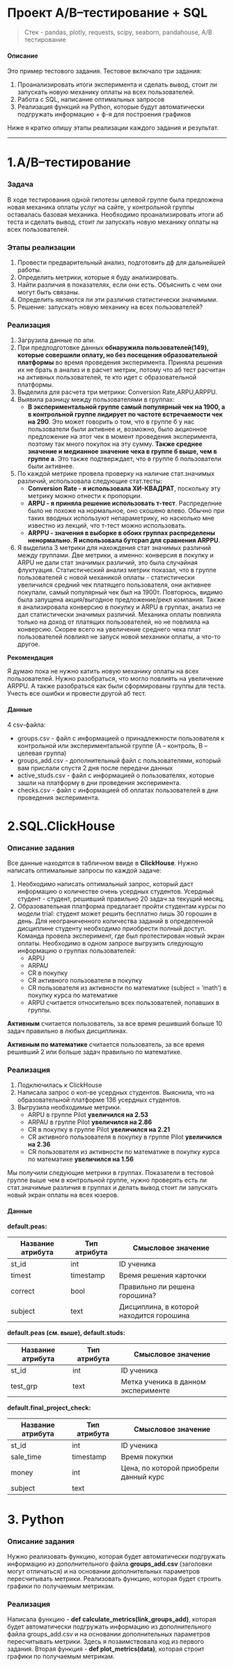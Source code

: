 # Проект A/B–тестирование + SQL
> Стек - pandas, plotly, requests, scipy, seaborn, pandahouse, A/B тестирование

#### Описание 
Это пример тестового задания. Тестовое включало три задания:
1. Проанализировать итоги эксперимента и сделать вывод, стоит ли запускать новую механику оплаты на всех пользователей.
2. Работа с SQL, написание оптимальных запросов
3. Реализация функций на Python, которые будут автоматически подгружать информацию + ф-я для построения графиков

Ниже я кратко опишу этапы реализации каждого задания и результат.
____
# 1.A/B–тестирование

### Задача
В ходе тестирования одной гипотезы целевой группе была предложена новая механика оплаты услуг на сайте, у контрольной группы оставалась базовая механика. 
Необходимо проанализировать итоги аб теста  и сделать вывод, стоит ли запускать новую механику оплаты на всех пользователей.

### Этапы реализации
1. Провести предварительный анализ, подготовить дф для дальнейшей работы. 
2. Определить метрики, которые я буду анализировать.
3. Найти различия в показателях, если они есть. Объяснить с чем они могут быть связаны.
4. Определить являются ли эти различия статистически значимыми.
6. Решение: запускать новую механику на всех пользователей?

### Реализация
1. Загрузила данные по апи.
2. При предподготовке данных **обнаружила пользователей(149), которые совершили оплату, но без посещения образовательной платформы** во время проведения эксперимента. Приняла решения их не брать в анализ и в расчет метрик, потому что аб тест расчитан на активных пользователей, те кто идет с образовательной платформы.
3. Выделила для расчета три метрики: Conversion Rate,ARPU,ARPPU.
4. Выявила разницу между пользователями в группах:
     - **В экспериментальной группе cамый популярный чек на 1900, а в контрольной группе лидирует по частоте встречаемости чек на 290**. Это может говорить о том, что в группе б у нас пользователи были активнее и, возможно, было акционное предложение на этот чек в момент проведения эксперимента, поэтому так много покупок на эту сумму. 
**Также среднее значение и медианное значение чека в группе б выше, чем в группе а**. Это также подтверждает, что в группе б пользователи были активнее. 
5. По каждой метрике провела проверку на наличие стат.значимых различий, использовала следующие стат.тесты:
     - **Conversion Rate - я использовала ХИ-КВАДРАТ**, поскольку эту метрику можно отнести к пропорции. 
     - **ARPU - я приняла решение использовать т-тест**. Распределние было не похоже на нормальное, оно скошено влево. Обычно при таких вводных используют непараметрику, но насколько мне известно из лекций, что т-тест можно использовать.
     - **ARPPU - значения в выборке в обоих группах распределены ненормально. Я использовала бутсрап для сравнения ARPPU**.
6. Я выделила 3 метрики для нахождения стат значимых различий между группами. Две метрики, а именно: конверсия в покупку и ARPU не дали стат значимых различий, это была случайная флуктуация. Статистический анализ метрик показал, что в группе пользователей с новой механикой оплаты - статистически увеличился средний чек платящего пользователя, они активнее покупали, самый популярный чек был на 1900т. Повторюсь, видимо была запущена акция/выгодное предложение/рекл компания. Также я анализировала конверсию в покупку и ARPU в группах, анализ не дал статистически значимых различий. Механика оплаты повлияла только на доход от платящих пользователей, но не повлияла на конверсию. Скорее всего на увеличение среднего чека плат пользователей повлиял не запуск новой механики оплаты, а что-то другое.

**Рекомендация** 

Я думаю пока не нужно катить новую механику оплаты на всех пользователей. Нужно разобраться, что могло повлиять на увеличение ARPPU. А также разобраться как были сформированы группы для теста. Учесть все ошибки и провести другой аб тест.

#### Данные
4 csv-файла:
- groups.csv - файл с информацией о принадлежности пользователя к контрольной или экспериментальной группе (А – контроль, B – целевая группа) 
- groups_add.csv - дополнительный файл с пользователями, который вам прислали спустя 2 дня после передачи данных
- active_studs.csv - файл с информацией о пользователях, которые зашли на платформу в дни проведения эксперимента. 
- checks.csv - файл с информацией об оплатах пользователей в дни проведения эксперимента.
  
# 2.SQL.ClickHouse

### Описание задания
Все данные находятся в табличном ввиде в **ClickHouse**. Нужно написать оптимальные запросы по каждой задаче: 
1. Необходимо написать оптимальный запрос, который даст информацию о количестве очень усердных студентов. Усердный студент -  студент, решивший правильно 20 задач за текущий месяц.
2. Образовательная платформа предлагает пройти студентам курсы по модели trial: студент может решить бесплатно лишь 30 горошин в день. Для неограниченного количества заданий в определенной дисциплине студенту необходимо приобрести полный доступ. Команда провела эксперимент, где был протестирован новый экран оплаты. Необходимо в одном запросе выгрузить следующую информацию о группах пользователей:
   - ARPU
   - ARPAU
   - CR в покупку
   - СR активного пользователя в покупку
   - CR пользователя из активности по математике (subject = ’math’) в покупку курса по математике
   - ARPU считается относительно всех пользователей, попавших в группы.
     
**Активным** считается пользователь, за все время решивший больше 10 задач правильно в любых дисциплинах.

**Активным по математике** считается пользователь, за все время решивший 2 или больше задач правильно по математике.

### Реализация
1. Подключилась к ClickHouse
2. Написала запрос о кол-ве усердных студентов. Выяснила, что на образовательной платформе 136 усердных студентов.
3. Выгрузила необходимые метрики.
   - ARPU в группе Pilot **увеличился на 2.53**
   - ARPAU в группе Pilot **увеличился на 2.86**
   - CR в покупку в группе Pilot **увеличился на 2.21**
   - CR активного пользователя в покупку в группе Pilot **увеличился на 2.36**
   - CR пользователя из активности по математике в покупку курса по математике **увеличился на 1.56**

Мы получили следующие метрики в группах. Показатели в тестовой группе выше чем в контрольной группе, нужно проверять есть ли стат.значимые различия в группах и делать вывод стоит ли запускать новый экран оплаты на всех юзеров. 

#### Данные

**default.peas:**

|Название атрибута|Тип атрибута|Смысловое значение|
|-----------------|------------|------------------|
|st_id|	int|	ID ученика|
|timest|	timestamp|	Время решения карточки|
|correct|	bool|	Правильно ли решена горошина?|
|subject|	text|	Дисциплина, в которой находится горошина|

**default.peas (см. выше), default.studs:**

|Название атрибута|Тип атрибута|Смысловое значение|
|-----------------|------------|------------------|
|st_id|	int|ID ученика|
|test_grp|text|Метка ученика в данном эксперименте|

**default.final_project_check:**

|Название атрибута|Тип атрибута|Смысловое значение|
|-----------------|------------|------------------|
|st_id|int|ID ученика|
|sale_time|timestamp|Время покупки|
|money|int|Цена, по которой приобрели данный курс|
|subject|text|


# 3. Python

### Описание задания
Нужно реализовать функцию, которая будет автоматически подгружать информацию из дополнительного файла **groups_add.csv** (заголовки могут отличаться) и на основании дополнительных параметров пересчитывать метрики. Реализовать функцию, которая будет строить графики по получаемым метрикам.

### Реализация
Написала функцию - **def calculate_metrics(link_groups_add)**, которая будет автоматически подгружать информацию из дополнительного файла groups_add.csv и на основании дополнительных параметров пересчитывать метрики. Здесь я позаимствовала код из первого задания. 
Вторая функция - **def plot_metrics(data)**, которая строит графики по получаемым метрикам. 

    

